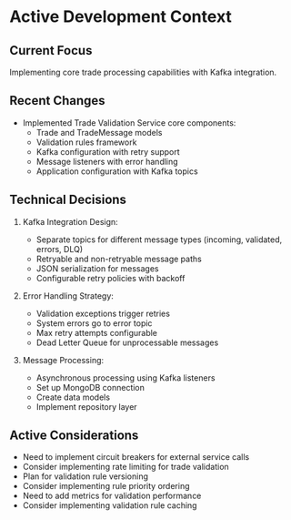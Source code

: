# Active Development Context

## Current Focus
Implementing core trade processing capabilities with Kafka integration.

## Recent Changes
- Implemented Trade Validation Service core components:
  - Trade and TradeMessage models
  - Validation rules framework
  - Kafka configuration with retry support
  - Message listeners with error handling
  - Application configuration with Kafka topics

## Technical Decisions
1. Kafka Integration Design:
   - Separate topics for different message types (incoming, validated, errors, DLQ)
   - Retryable and non-retryable message paths
   - JSON serialization for messages
   - Configurable retry policies with backoff
   
2. Error Handling Strategy:
   - Validation exceptions trigger retries
   - System errors go to error topic
   - Max retry attempts configurable
   - Dead Letter Queue for unprocessable messages

3. Message Processing:
   - Asynchronous processing using Kafka listeners
   - Set up MongoDB connection
   - Create data models
   - Implement repository layer

## Active Considerations
- Need to implement circuit breakers for external service calls
- Consider implementing rate limiting for trade validation
- Plan for validation rule versioning
- Consider implementing rule priority ordering
- Need to add metrics for validation performance
- Consider implementing validation rule caching